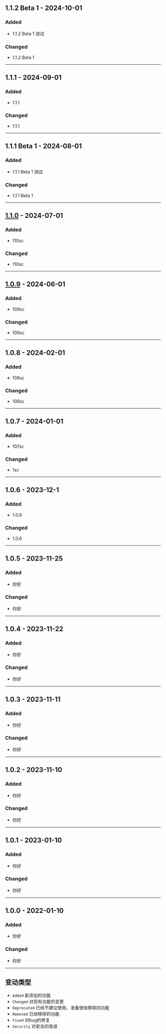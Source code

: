 ## 1.1.2 Beta 1 - 2024-10-01 
### Added

- 1.1.2 Beta 1 测试

### Changed

- 1.1.2 Beta 1

---
## 1.1.1 - 2024-09-01 
### Added

- 1.1.1 

### Changed

- 1.1.1 

---
## 1.1.1 Beta 1 - 2024-08-01 
### Added

- 1.1.1 Beta 1 测试

### Changed

- 1.1.1 Beta 1

---
## [1.1.0] - 2024-07-01 
### Added

- 110sc

### Changed

- 110sc

---
## [1.0.9] - 2024-06-01 
### Added

- 109sc

### Changed

- 109sc

---
## 1.0.8 - 2024-02-01 
### Added

- 108sc

### Changed

- 108sc

---

## 1.0.7 - 2024-01-01 
### Added

- 107sc

### Changed

- 1sc

---
## 1.0.6 - 2023-12-1 
### Added

- 1.0.6

### Changed

- 1.0.6

---
## 1.0.5 - 2023-11-25 
### Added

- 你好

### Changed

- 你好

---
## 1.0.4 - 2023-11-22 
### Added

- 你好

### Changed

- 你好

---

## 1.0.3 - 2023-11-11 
### Added

- 你好

### Changed

- 你好

---
## 1.0.2 - 2023-11-10 
### Added

- 你好

### Changed

- 你好

---
## 1.0.1 - 2023-01-10 
### Added

- 你好

### Changed

- 你好

---

## 1.0.0 - 2022-01-10 
### Added

- 你好

### Changed

- 你好

---

## 变动类型

- `Added` 新添加的功能
- `Changed` 对现有功能的变更
- `Deprecated` 已经不建议使用，准备很快移除的功能
- `Removed` 已经移除的功能
- `Fixed` 对bug的修复
- `Security` 对安全的改进 

[1.1.1]:https://github.com/ZzzM/AA/compare/1.1.0...1.1.1
[1.1.0]:https://github.com/ZzzM/AA/compare/1.0.9...1.1.0
[1.0.9]:https://github.com/ZzzM/AA/compare/1.0.8...1.0.9
[1.0.0]:https://github.com/ZzzM/AA/releases/tag/1.0.0